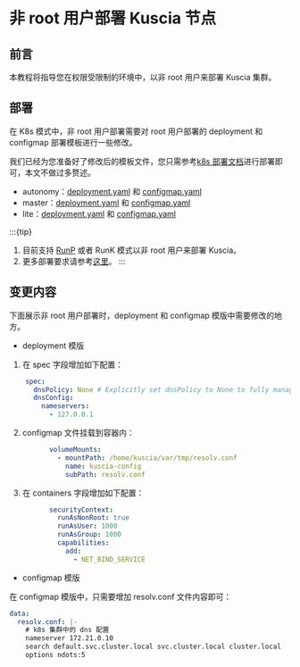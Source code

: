 # 非 root 用户部署 Kuscia 节点

## 前言

本教程将指导您在权限受限制的环境中，以非 root 用户来部署 Kuscia 集群。

## 部署

在 K8s 模式中，非 root 用户部署需要对 root 用户部署的 deployment 和 configmap 部署模板进行一些修改。

我们已经为您准备好了修改后的模板文件，您只需参考[k8s 部署文档](./K8s_p2p_cn.md)进行部署即可，本文不做过多赘述。
- autonomy：[deployment.yaml](https://github.com/secretflow/kuscia/blob/main/hack/k8s/autonomy/rootless/deployment.yaml) 和 [configmap.yaml](https://github.com/secretflow/kuscia/blob/main/hack/k8s/autonomy/rootless/configmap.yaml)
- master：[deployment.yaml](https://github.com/secretflow/kuscia/blob/main/hack/k8s/master/rootless/deployment.yaml) 和 [configmap.yaml](https://github.com/secretflow/kuscia/blob/main/hack/k8s/master/rootless/configmap.yaml)
- lite：[deployment.yaml](https://github.com/secretflow/kuscia/blob/main/hack/k8s/lite/rootless/deployment.yaml) 和 [configmap.yaml](https://github.com/secretflow/kuscia/blob/main/hack/k8s/lite/rootless/configmap.yaml)

:::{tip}
1. 目前支持 [RunP](deploy_with_runp_cn.md) 或者 RunK 模式以非 root 用户来部署 Kuscia。
2. 更多部署要求请参考[这里](../deploy_check.md)。
:::

## 变更内容

下面展示非 root 用户部署时，deployment 和 configmap 模版中需要修改的地方。

- deployment 模版

1. 在 spec 字段增加如下配置：

```yaml
    spec:
      dnsPolicy: None # Explicitly set dnsPolicy to None to fully manage DNS settings
      dnsConfig:
        nameservers:
          - 127.0.0.1
```

2. configmap 文件挂载到容器内：

```yaml
          volumeMounts:
            - mountPath: /home/kuscia/var/tmp/resolv.conf
              name: kuscia-config
              subPath: resolv.conf
```

3. 在 containers 字段增加如下配置：
```yaml
          securityContext:
            runAsNonRoot: true
            runAsUser: 1000
            runAsGroup: 1000
            capabilities:
              add:
                - NET_BIND_SERVICE
```

- configmap 模版

在 configmap 模版中，只需要增加 resolv.conf 文件内容即可：

```yaml
data:
  resolv.conf: |-
    # k8s 集群中的 dns 配置
    nameserver 172.21.0.10
    search default.svc.cluster.local svc.cluster.local cluster.local
    options ndots:5
```